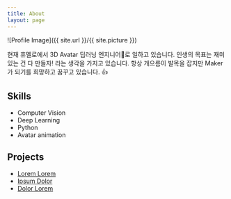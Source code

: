```yaml
---
title: About
layout: page
---
```

![Profile Image]({{ site.url }}/{{ site.picture }})

현재 휴멜로에서 3D Avatar 딥러닝 엔지니어🤖로 일하고 있습니다. 인생의 목표는 재미있는 건 다 만들자! 라는 생각을 가지고 있습니다. 항상 개으름이 발목을 잡지만 Maker가 되기를 희망하고 꿈꾸고 있습니다. 👍



<h2>Skills</h2>

<ul class="skill-list">
	<li>Computer Vision</li>
	<li>Deep Learning</li>
	<li>Python</li>
	<li>Avatar animation</li>
</ul>

<h2>Projects</h2>

<ul>
	<li><a href="https://github.com/">Lorem Lorem</a></li>
	<li><a href="https://github.com/">Ipsum Dolor</a></li>
	<li><a href="https://github.com/">Dolor Lorem</a></li>
</ul>
